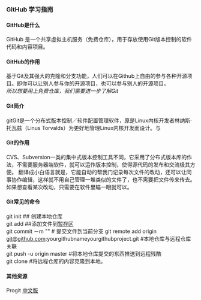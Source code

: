 ### GitHub 学习指南

#### GitHub是什么
GitHub 是一个共享虚拟主机服务（免费仓库），用于存放使用Git版本控制的软件代码和内容项目。
#### GitHub的作用
基于Git及其强大的克隆和分支功能，人们可以在Github上自由的参与各种开源项目。即你可以让别人参与你的开源项目，也可以参与别人的开源项目。  
*所以想要用上免费仓库，我们需要进一步了解Git*
#### Git简介
gitGit是一个分布式版本控制／软件配置管理软件，原是Linux内核开发者林纳斯·托瓦兹（Linus Torvalds）为更好地管理Linux内核开发而设计。与
#### Git的作用
CVS、Subversion一类的集中式版本控制工具不同，它采用了分布式版本库的作法，不需要服务器端软件，就可以运作版本控制，使得源代码的发布和交流极其方便。
翻译成小白语言就是，它能自动的帮我门记录每次文件的改动，还可以让同事协作编辑，这样就不用自己管理一堆类似的文件了，也不需要把文件传来传去。如果想查看某次改动，只需要在软件里瞄一眼就可以。
#### Git常见的命令
 git init  ## 创建本地仓库   
 git add   ##添加文件到[暂存区](http://www.liaoxuefeng.com/wiki/0013739516305929606dd18361248578c67b8067c8c017b000/0013745374151782eb658c5a5ca454eaa451661275886c6000)  
 git commit －m "" # 提交文件到当前分支
 git remote add origin git@github.com:yourgithubnameyourgithubproject.git #本地仓库与远程仓库关联  
 git push -u origin master #将本地仓库提交的东西推送到远程残酷  
 git clone   #将远程仓库的内容克隆到本地。  
####  其他资源
Progit [中文版](http://git-scm.com/book/zh/v1/%E8%B5%B7%E6%AD%A5-Git-%E5%9F%BA%E7%A1%80)

 
 
